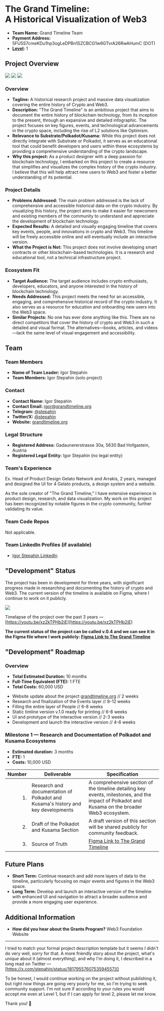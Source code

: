 # The Grand Timeline: A Historical Visualization of Web3

- **Team Name:** Grand Timeline Team
- **Payment Address:** 5FU5S7cmeKDu1hp3ogLeDPBn1SZCBCG1w6GTvrA26RwAHumC (DOT)
- **[Level](https://github.com/w3f/Grants-Program/tree/master#level_slider-levels):** 1

## Project Overview

![](https://jbm.infura-ipfs.io/ipfs/QmVm1sgUt99XS13vu66Ut7qGrzAxhYW7RW8AL9twYC6vUF)
![](https://jbm.infura-ipfs.io/ipfs/QmY24bcPAQtkaUhJWCQKLQn6GXUTfd3DaVHqRst3xXwXLh)
![](https://jbm.infura-ipfs.io/ipfs/QmQLzLFKczsZU7k13hyB7Gh5fmZYfCWC5sa1kcxauAoV4r)


### Overview

- **Tagline:** A historical research project and massive data visualization covering the entire history of Crypto and Web3.
- **Description:** "The Grand Timeline" is an ambitious project that aims to document the entire history of blockchain technology, from its inception to the present, through an expansive and detailed infographic. The project focuses on key figures, events, and technological advancements in the crypto space, including the rise of L2 solutions like Optimism.
- **Relevance to Substrate/Polkadot/Kusama:** While this project does not directly integrate with Substrate or Polkadot, it serves as an educational tool that could benefit developers and users within these ecosystems by providing a comprehensive understanding of the crypto landscape.
- **Why this project:** As a product designer with a deep passion for blockchain technology, I embarked on this project to create a resource that simplifies and visualizes the complex history of the crypto industry. I believe that this will help attract new users to Web3 and foster a better understanding of its potential.

### Project Details

- **Problems Addressed:** The main problem addressed is the lack of comprehensive and accessible historical data on the crypto industry. By visualizing this history, the project aims to make it easier for newcomers and existing members of the community to understand and appreciate the development of blockchain technology.
- **Expected Results:** A detailed and visually engaging timeline that covers key events, people, and innovations in crypto and Web3. This timeline will be freely accessible online and will eventually include an interactive version.
- **What the Project is Not:** This project does not involve developing smart contracts or other blockchain-based technologies. It is a research and educational tool, not a technical infrastructure project.

### Ecosystem Fit

- **Target Audience:** The target audience includes crypto enthusiasts, developers, educators, and anyone interested in the history of blockchain technology.
- **Needs Addressed:** This project meets the need for an accessible, engaging, and comprehensive historical record of the crypto industry. It also serves as a resource for education and onboarding new users into the Web3 space.
- **Similar Projects:** No one has ever done anything like this. There are no direct competitors that cover the history of crypto and Web3 in such a detailed and visual format. The alternatives—books, articles, and videos—lack the same level of visual engagement and accessibility.

## Team

### Team Members

- **Name of Team Leader:** Igor Stepahin
- **Team Members:** Igor Stepahin (solo project)

### Contact

- **Contact Name:** Igor Stepahin
- **Contact Email:** igor@grandtimeline.org
- **Telegram:** [@stepahin](https://t.me/stepahin)
- **Twitter/X:** [@stepahin](https://x.com/stepahin)
- **Website:** [grandtimeline.org](https://grandtimeline.org)

### Legal Structure

- **Registered Address:** Gadaunererstrasse 30a, 5630 Bad Hofgastein, Austria
- **Registered Legal Entity:** Igor Stepahin (no legal entity)

### Team's Experience

Ex. Head of Product Design Gelato Network and Arrakis, 2 years, managed and designed the UI for 4 Gelato products, a design system and a website.

As the sole creator of "The Grand Timeline," I have extensive experience in product design, research, and data visualization. My work on this project has been recognized by notable figures in the crypto community, further validating its value.

### Team Code Repos

Not applicable.

### Team LinkedIn Profiles (if available)

- [Igor Stepahin LinkedIn](https://www.linkedin.com/in/stepahin/)

## "Development" Status

The project has been in development for three years, with significant progress made in researching and documenting the history of crypto and Web3. The current version of the timeline is available on Figma, where I continue to work on it publicly.

![](https://jbm.infura-ipfs.io/ipfs/QmZC3EnHCgVKbQL7JwV9Jk23d92zcbKYkAUYVBTQdPD55j)

Timelapse of the project over the past 3 years — [https://youtu.be/xz2kTPHb2iE](https://youtu.be/xz2kTPHb2iE)


**The current status of the project can be called v.0.4 and we can see it in the Figma file where I work publicly: [Figma Link to The Grand Timeline](https://www.figma.com/design/pENhenndHyIMwzW2LgKzNd/The-Grand-Timeline)**

## "Development" Roadmap

### Overview

- **Total Estimated Duration:** 10 months
- **Full-Time Equivalent (FTE):** 1 FTE
- **Total Costs:** 60,000 USD

* Website update about the project [grandtimeline.org](http://grandtimeline.org/) // 2 weeks
* Research and finalization of the Events layer // 8-12 weeks
* Filling the entire layer of People // 6-8 weeks
* Static timline version v.1.0 ready for printing // 6-8 weeks
* UI and prototype of the interactive version // 2-3 weeks
* Development and launch the interactive version // 4-6 weeks


### Milestone 1 — Research and Documentation of Polkadot and Kusama Ecosystems

- **Estimated duration:** 3 months
- **FTE:** 1
- **Costs:** 10,000 USD

| Number | Deliverable | Specification |
| -----: | ----------- | ------------- |
| 1. | Research and documentation of Polkadot and Kusama's history and key developments | A comprehensive section of the timeline detailing key events, milestones, and the impact of Polkadot and Kusama on the broader Web3 ecosystem. |
| 2. | Draft of the Polkadot and Kusama Section | A draft version of this section will be shared publicly for community feedback. |
| 3. | Source of Truth | [Figma Link to The Grand Timeline](https://www.figma.com/design/pENhenndHyIMwzW2LgKzNd/The-Grand-Timeline) |


## Future Plans

- **Short Term:** Continue research and add more layers of data to the timeline, particularly focusing on major events and figures in the Web3 space.
- **Long Term:** Develop and launch an interactive version of the timeline with enhanced UI and navigation to attract a broader audience and provide a more engaging user experience.

## Additional Information

- **How did you hear about the Grants Program?** Web3 Foundation Website


------------------


I tried to match your formal project description template but it seems I didn't do very well, sorry for that. A more friendly story about the project, what's unique about it (almost everything), and why I'm doing it, I described in a long read on Twitter — [https://x.com/stepahin/status/1817955760753594557]()

To be honest, I would continue working on the project without publishing it, but right now things are going very poorly for me, so I'm trying to seek community support. I'm not sure if according to your rules you would accept me even at Level 1, but if I can apply for level 2, please let me know.

Thank you! 🖤
